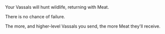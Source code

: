 Your Vassals will hunt wildlife, returning with Meat.

There is no chance of failure.

The more, and higher-level Vassals you send, the more Meat they'll receive.
